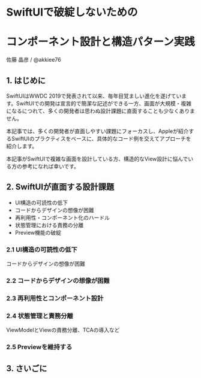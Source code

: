 # SwiftUIで破綻しないための
# コンポーネント設計と構造パターン実践

佐藤 晶彦 / @akkiee76

## 1. はじめに

SwiftUIはWWDC 2019で発表されて以来、毎年目覚ましい進化を遂げています。SwiftUIでの開発は宣言的で簡潔な記述ができる一方、画面が大規模・複雑になるにつれて、多くの開発者は思わぬ設計課題に直面することも少なくありません。

本記事では、多くの開発者が直面しやすい課題にフォーカスし、Appleが紹介するSwiftUIのプラクティスをベースに、具体的なコード例を交えてアプローチを紹介します。

本記事がSwiftUIで複雑な画面を設計している方、構造的なView設計に悩んでいる方の参考になれば幸いです。


## 2. SwiftUIが直面する設計課題

- UI構造の可読性の低下
- コードからデザインの想像が困難
- 再利用性・コンポーネント化のハードル
- 状態管理における責務の分離
- Preview機能の破綻

### 2.1 UI構造の可読性の低下

コードからデザインの想像が困難

### 2.2 コードからデザインの想像が困難

### 2.3 再利用性とコンポーネント設計

### 2.4 状態管理と責務分離

ViewModelとViewの責務分離、TCAの導入など

### 2.5 Previewを維持する

## 3. さいごに


